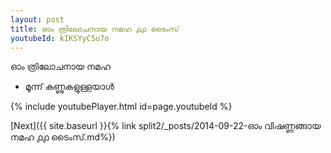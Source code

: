 ```yaml
---
layout: post
title: ഓം ത്രിലോചനായ നമഹ ൧൧ ടൈംസ്
youtubeId: kIKSYyC5u7o
---
```

 
 
 ഓം ത്രിലോചനായ നമഹ 
 
 -  മൂന്ന് കണ്ണുകളുള്ളയാൾ 
 
  
 
  
 
 
 
 
 
 


{% include youtubePlayer.html id=page.youtubeId %}
 
[Next]({{ site.baseurl }}{% link  split2/_posts/2014-09-22-ഓം വിഷണ്ണങ്ങായ നമഹ ൧൧ ടൈംസ്.md%})
 
